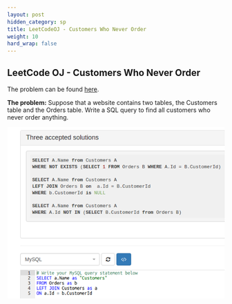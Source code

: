 ```yaml
---
layout: post
hidden_category: sp
title: LeetCodeOJ - Customers Who Never Order
weight: 10
hard_wrap: false
---
```


## LeetCode OJ - Customers Who Never Order

The problem can be found [here](https://leetcode.com/problems/customers-who-never-order/).

**The problem:** Suppose that a website contains two tables, the Customers table and the Orders table. Write a SQL query to find all customers who never order anything.

![png](https://raw.githubusercontent.com/JonathanJohann/Research/master/_posts/Scratch_Pad/Pics/customers_who_never_order.png)
